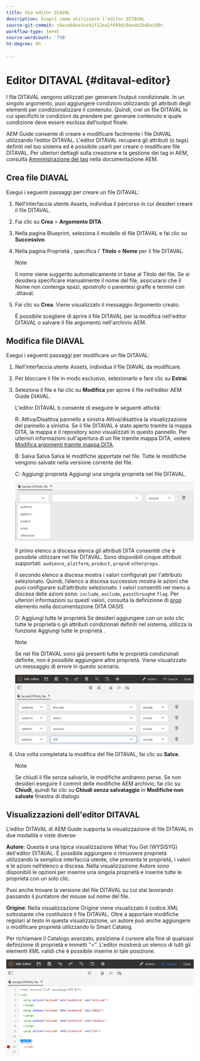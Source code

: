 ```yaml
---
title: Usa editor DIAVAL
description: Scopri come utilizzare l’editor DITAVAL
source-git-commit: c6eceb8ea3ce41f12ea1f689dc8aeab2b4ba3d9c
workflow-type: tm+mt
source-wordcount: '758'
ht-degree: 0%

---
```



# Editor DITAVAL {#ditaval-editor}

I file DITAVAL vengono utilizzati per generare l’output condizionale. In un singolo argomento, puoi aggiungere condizioni utilizzando gli attributi degli elementi per condizionalizzare il contenuto. Quindi, crei un file DITAVAL in cui specifichi le condizioni da prendere per generare contenuto e quale condizione deve essere esclusa dall’output finale.

AEM Guide consente di creare e modificare facilmente i file DIAVAL utilizzando l’editor DITAVAL. L&#39;editor DITAVAL recupera gli attributi \(o tags\) definiti nel tuo sistema ed è possibile usarli per creare o modificare file DITAVAL. Per ulteriori dettagli sulla creazione e la gestione dei tag in AEM, consulta [Amministrazione dei tag](https://experienceleague.adobe.com/docs/experience-manager-cloud-service/sites/authoring/features/tags.html?lang=en) nella documentazione AEM.

## Crea file DIAVAL

Esegui i seguenti passaggi per creare un file DITAVAL:

1. Nell’interfaccia utente Assets, individua il percorso in cui desideri creare il file DITAVAL.

1. Fai clic su **Crea** \> **Argomento DITA**.

1. Nella pagina Blueprint, seleziona il modello di file DITAVAL e fai clic su **Successivo**.

1. Nella pagina Proprietà , specifica l’ **Titolo** e **Nome** per il file DITAVAL.

   >[!NOTE]
   >
   > Il nome viene suggerito automaticamente in base al Titolo del file. Se si desidera specificare manualmente il nome del file, assicurarsi che il Nome non contenga spazi, apostrofo o parentesi graffe e termini con .ditaval.

1. Fai clic su **Crea**. Viene visualizzato il messaggio Argomento creato.

   È possibile scegliere di aprire il file DITAVAL per la modifica nell&#39;editor DITAVAL o salvare il file argomento nell&#39;archivio AEM.


## Modifica file DIAVAL

Esegui i seguenti passaggi per modificare un file DITAVAL:

1. Nell’interfaccia utente Assets, individua il file DIAVAL da modificare.

1. Per bloccare il file in modo esclusivo, selezionarlo e fare clic su **Estrai**.

1. Seleziona il file e fai clic su **Modifica** per aprire il file nell’editor AEM Guide DIAVAL.

   L&#39;editor DITAVAL ti consente di eseguire le seguenti attività:

   R: Attiva/Disattiva pannello a sinistra Attiva/disattiva la visualizzazione del pannello a sinistra. Se il file DITAVAL è stato aperto tramite la mappa DITA, la mappa e il repository sono visualizzati in questo pannello. Per ulteriori informazioni sull&#39;apertura di un file tramite mappa DITA, vedere [Modifica argomenti tramite mappa DITA](map-editor-advanced-map-editor.md#id17ACJ0F0FHS).

   B: Salva Salva Salva le modifiche apportate nel file. Tutte le modifiche vengono salvate nella versione corrente del file.

   C: Aggiungi proprietà Aggiungi una singola proprietà nel file DITAVAL.

   ![](images/ditaval-editor-props.png)

   Il primo elenco a discesa elenca gli attributi DITA consentiti che è possibile utilizzare nel file DITAVAL. Sono disponibili cinque attributi supportati: `audience`, `platform`, `product`, `props`e `otherprops`.

   Il secondo elenco a discesa mostra i valori configurati per l&#39;attributo selezionato. Quindi, l’elenco a discesa successivo mostra le azioni che puoi configurare sull’attributo selezionato. I valori consentiti nel menu a discesa delle azioni sono: `include`, `exclude`, `passthrough`e `flag`. Per ulteriori informazioni su questi valori, consulta la definizione di [prop](http://docs.oasis-open.org/dita/dita/v1.3/errata01/os/complete/part3-all-inclusive/langRef/ditaval/ditaval-prop.html#ditaval-prop) elemento nella documentazione DITA OASIS

   D: Aggiungi tutte le proprietà Se desideri aggiungere con un solo clic tutte le proprietà o gli attributi condizionali definiti nel sistema, utilizza la funzione Aggiungi tutte le proprietà .

   >[!NOTE]
   >
   > Se nel file DITAVAL sono già presenti tutte le proprietà condizionali definite, non è possibile aggiungere altre proprietà. Viene visualizzato un messaggio di errore in questo scenario.

   ![](images/ditaval-all-props.png)

1. Una volta completata la modifica del file DITAVAL, fai clic su **Salva**.

   >[!NOTE]
   >
   > Se chiudi il file senza salvarlo, le modifiche andranno perse. Se non desideri eseguire il commit delle modifiche AEM archivio, fai clic su **Chiudi**, quindi fai clic su **Chiudi senza salvataggio** in **Modifiche non salvate** finestra di dialogo.


## Visualizzazioni dell&#39;editor DITAVAL

L&#39;editor DITAVAL di AEM Guide supporta la visualizzazione di file DITAVAL in due modalità o viste diverse:

**Autore**: Questa è una tipica visualizzazione What You Get \(WYSISYG\) dell&#39;editor DITAVAL. È possibile aggiungere o rimuovere proprietà utilizzando la semplice interfaccia utente, che presenta le proprietà, i valori e le azioni nell’elenco a discesa. Nella visualizzazione Autore sono disponibili le opzioni per inserire una singola proprietà e inserire tutte le proprietà con un solo clic.

Puoi anche trovare la versione del file DITAVAL su cui stai lavorando passando il puntatore del mouse sul nome del file.

**Origine**: Nella visualizzazione Origine viene visualizzato il codice XML sottostante che costituisce il file DITAVAL. Oltre a apportare modifiche regolari al testo in questa visualizzazione, un autore può anche aggiungere o modificare proprietà utilizzando lo Smart Catalog.

Per richiamare il Catalogo avanzato, posiziona il cursore alla fine di qualsiasi definizione di proprietà e immetti &quot;&lt;&quot;. L&#39;editor mostrerà un elenco di tutti gli elementi XML validi che è possibile inserire in tale posizione.

![](images/ditaval-source-view.png)

